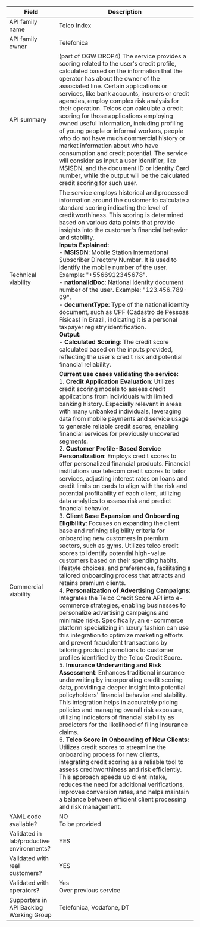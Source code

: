 | **Field** | Description | 
| ---- | ----- |
| API family name | Telco Index | 
| API family owner | Telefonica |
| API summary | (part of OGW DROP4) The service provides a scoring related to the  user's credit profile, calculated based on the information that the operator has about the owner of the associated line. Certain applications or services, like bank accounts, insurers or credit agencies, employ complex risk analysis for their operation. Telcos can calculate a credit scoring for those applications employing owned useful information, including profiling of young people or informal workers, people who do not have much commercial history or market information about who have consumption and credit potential. The service will consider as input a user identifier, like MSISDN, and the document ID or identity Card number, while the output will be the calculated credit scoring for such user. |
| Technical viability | The service employs historical and processed information around the customer to calculate a standard scoring indicating the level of creditworthiness. This scoring is determined based on various data points that provide insights into the customer's financial behavior and stability.<br>**Inputs Explained:**<br>- **MSISDN**: Mobile Station International Subscriber Directory Number. It is used to identify the mobile number of the user. Example: "+5566912345678".<br>- **nationalIdDoc**: National identity document number of the user. Example: "123.456.789-09".<br>- **documentType**: Type of the national identity document, such as CPF (Cadastro de Pessoas Físicas) in Brazil, indicating it is a personal taxpayer registry identification.<br>**Output:**<br>- **Calculated Scoring**: The credit score calculated based on the inputs provided, reflecting the user's credit risk and potential financial reliability.|
| Commercial viability | **Current use cases validating the service:**<br> 1. **Credit Application Evaluation**: Utilizes credit scoring models to assess credit applications from individuals with limited banking history. Especially relevant in areas with many unbanked individuals, leveraging data from mobile payments and service usage to generate reliable credit scores, enabling financial services for previously uncovered segments.<br>2. **Customer Profile-Based Service Personalization**: Employs credit scores to offer personalized financial products. Financial institutions use telecom credit scores to tailor services, adjusting interest rates on loans and credit limits on cards to align with the risk and potential profitability of each client, utilizing data analytics to assess risk and predict financial behavior.<br>3. **Client Base Expansion and Onboarding Eligibility**: Focuses on expanding the client base and refining eligibility criteria for onboarding new customers in premium sectors, such as gyms. Utilizes telco credit scores to identify potential high-value customers based on their spending habits, lifestyle choices, and preferences, facilitating a tailored onboarding process that attracts and retains premium clients.<br>4. **Personalization of Advertising Campaigns**: Integrates the Telco Credit Score API into e-commerce strategies, enabling businesses to personalize advertising campaigns and minimize risks. Specifically, an e-commerce platform specializing in luxury fashion can use this integration to optimize marketing efforts and prevent fraudulent transactions by tailoring product promotions to customer profiles identified by the Telco Credit Score.<br>5. **Insurance Underwriting and Risk Assessment**: Enhances traditional insurance underwriting by incorporating credit scoring data, providing a deeper insight into potential policyholders' financial behavior and stability. This integration helps in accurately pricing policies and managing overall risk exposure, utilizing indicators of financial stability as predictors for the likelihood of filing insurance claims.<br>6. **Telco Score in Onboarding of New Clients**: Utilizes credit scores to streamline the onboarding process for new clients, integrating credit scoring as a reliable tool to assess creditworthiness and risk efficiently. This approach speeds up client intake, reduces the need for additional verifications, improves conversion rates, and helps maintain a balance between efficient client processing and risk management.| 
| YAML code available? | NO<br> To be provided  |
| Validated in lab/productive environments? | YES |
| Validated with real customers? | YES |
| Validated with operators? | Yes<br> Over previous service |
| Supporters in API Backlog Working Group |  Telefonica, Vodafone, DT  |
